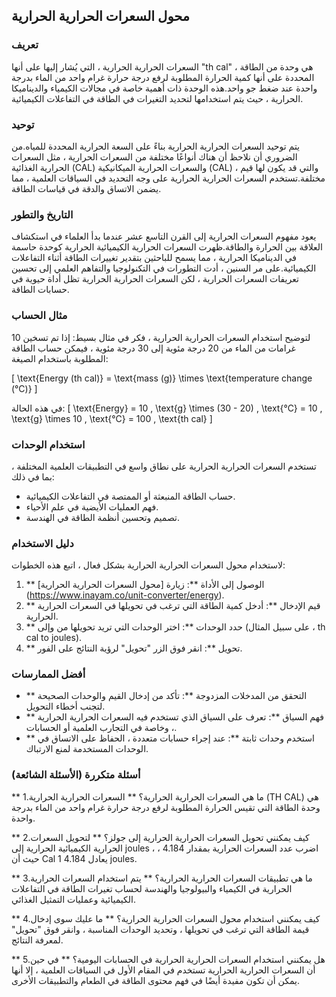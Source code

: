 ## محول السعرات الحرارية الحرارية

### تعريف
السعرات الحرارية الحرارية ، التي يُشار إليها على أنها "th cal" ، هي وحدة من الطاقة المحددة على أنها كمية الحرارة المطلوبة لرفع درجة حرارة غرام واحد من الماء بدرجة واحدة عند ضغط جو واحد.هذه الوحدة ذات أهمية خاصة في مجالات الكيمياء والديناميكا الحرارية ، حيث يتم استخدامها لتحديد التغيرات في الطاقة في التفاعلات الكيميائية.

### توحيد
يتم توحيد السعرات الحرارية الحرارية بناءً على السعة الحرارية المحددة للمياه.من الضروري أن نلاحظ أن هناك أنواعًا مختلفة من السعرات الحرارية ، مثل السعرات الحرارية الغذائية (CAL) والسعرات الحرارية الميكانيكية (CAL) ، والتي قد يكون لها قيم مختلفة.تستخدم السعرات الحرارية الحرارية على وجه التحديد في السياقات العلمية ، مما يضمن الاتساق والدقة في قياسات الطاقة.

### التاريخ والتطور
يعود مفهوم السعرات الحرارية إلى القرن التاسع عشر عندما بدأ العلماء في استكشاف العلاقة بين الحرارة والطاقة.ظهرت السعرات الحرارية الكيميائية الحرارية كوحدة حاسمة في الديناميكا الحرارية ، مما يسمح للباحثين بتقدير تغييرات الطاقة أثناء التفاعلات الكيميائية.على مر السنين ، أدت التطورات في التكنولوجيا والتفاهم العلمي إلى تحسين تعريفات السعرات الحرارية ، لكن السعرات الحرارية الحرارية تظل أداة حيوية في حسابات الطاقة.

### مثال الحساب
لتوضيح استخدام السعرات الحرارية الحرارية ، فكر في مثال بسيط: إذا تم تسخين 10 غرامات من الماء من 20 درجة مئوية إلى 30 درجة مئوية ، فيمكن حساب الطاقة المطلوبة باستخدام الصيغة:

\[ \text{Energy (th cal)} = \text{mass (g)} \times \text{temperature change (°C)} \]

في هذه الحالة:
\[ \text{Energy} = 10 \, \text{g} \times (30 - 20) \, \text{°C} = 10 \, \text{g} \times 10 \, \text{°C} = 100 \, \text{th cal} \]

### استخدام الوحدات
تستخدم السعرات الحرارية الحرارية على نطاق واسع في التطبيقات العلمية المختلفة ، بما في ذلك:
- حساب الطاقة المنبعثة أو الممتصة في التفاعلات الكيميائية.
- فهم العمليات الأيضية في علم الأحياء.
- تصميم وتحسين أنظمة الطاقة في الهندسة.

### دليل الاستخدام
لاستخدام محول السعرات الحرارية الحرارية بشكل فعال ، اتبع هذه الخطوات:
1. ** الوصول إلى الأداة **: زيارة [محول السعرات الحرارية الحرارية] (https://www.inayam.co/unit-converter/energy).
2. ** قيم الإدخال **: أدخل كمية الطاقة التي ترغب في تحويلها في السعرات الحرارية الحرارية.
3. ** حدد الوحدات **: اختر الوحدات التي تريد تحويلها من وإلى (على سبيل المثال ، th cal to joules).
4. ** تحويل **: انقر فوق الزر "تحويل" لرؤية النتائج على الفور.

### أفضل الممارسات
- ** التحقق من المدخلات المزدوجة **: تأكد من إدخال القيم والوحدات الصحيحة لتجنب أخطاء التحويل.
- ** فهم السياق **: تعرف على السياق الذي تستخدم فيه السعرات الحرارية الحرارية ، وخاصة في التجارب العلمية أو الحسابات.
- ** استخدم وحدات ثابتة **: عند إجراء حسابات متعددة ، الحفاظ على الاتساق في الوحدات المستخدمة لمنع الارتباك.

### أسئلة متكررة (الأسئلة الشائعة)

** 1.ما هي السعرات الحرارية الحرارية؟ **
السعرات الحرارية الحرارية (TH CAL) هي وحدة الطاقة التي تقيس الحرارة المطلوبة لرفع درجة حرارة غرام واحد من الماء بدرجة واحدة.

** 2.كيف يمكنني تحويل السعرات الحرارية الحرارية إلى جولز؟ **
لتحويل السعرات الحرارية الكيميائية الحرارية إلى joules ، اضرب عدد السعرات الحرارية بمقدار 4.184 ، حيث أن Cal 1 يعادل 4.184 joules.

** 3.ما هي تطبيقات السعرات الحرارية الحرارية؟ **
يتم استخدام السعرات الحرارية الحرارية في الكيمياء والبيولوجيا والهندسة لحساب تغيرات الطاقة في التفاعلات الكيميائية وعمليات التمثيل الغذائي.

** 4.كيف يمكنني استخدام محول السعرات الحرارية الحرارية؟ **
ما عليك سوى إدخال قيمة الطاقة التي ترغب في تحويلها ، وتحديد الوحدات المناسبة ، وانقر فوق "تحويل" لمعرفة النتائج.

** 5.هل يمكنني استخدام السعرات الحرارية الحرارية في الحسابات اليومية؟ **
في حين أن السعرات الحرارية الحرارية تستخدم في المقام الأول في السياقات العلمية ، إلا أنها يمكن أن تكون مفيدة أيضًا في فهم محتوى الطاقة في الطعام والتطبيقات الأخرى.